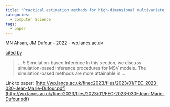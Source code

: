 ```yaml
---
title: "Practical estimation methods for high-dimensional multivariate stochastic volatility models"
categories:
  - Computer Science
tags:
  - paper
---
```

MN Ahsan, JM Dufour - 2022 - wp.lancs.ac.uk

[cited by](None) 

>… 5 Simulation-based Inference In this section, we discuss simulation-based inference procedures for MSV models. The simulation-based methods are more attainable in …

Link to paper: [http://wp.lancs.ac.uk/finec2023/files/2023/01/FEC-2023-030-Jean-Marie-Dufour.pdf](http://wp.lancs.ac.uk/finec2023/files/2023/01/FEC-2023-030-Jean-Marie-Dufour.pdf)
